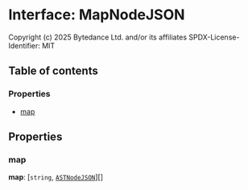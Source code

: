 # Interface: MapNodeJSON

Copyright (c) 2025 Bytedance Ltd. and/or its affiliates
SPDX-License-Identifier: MIT

## Table of contents

### Properties

* [map](/en/auto-docs/fixed-layout-editor/interfaces/MapNodeJSON.md#map)

## Properties

### map

**map**: \[`string`, [`ASTNodeJSON`](/en/auto-docs/fixed-layout-editor/interfaces/ASTNodeJSON.md)]\[]
